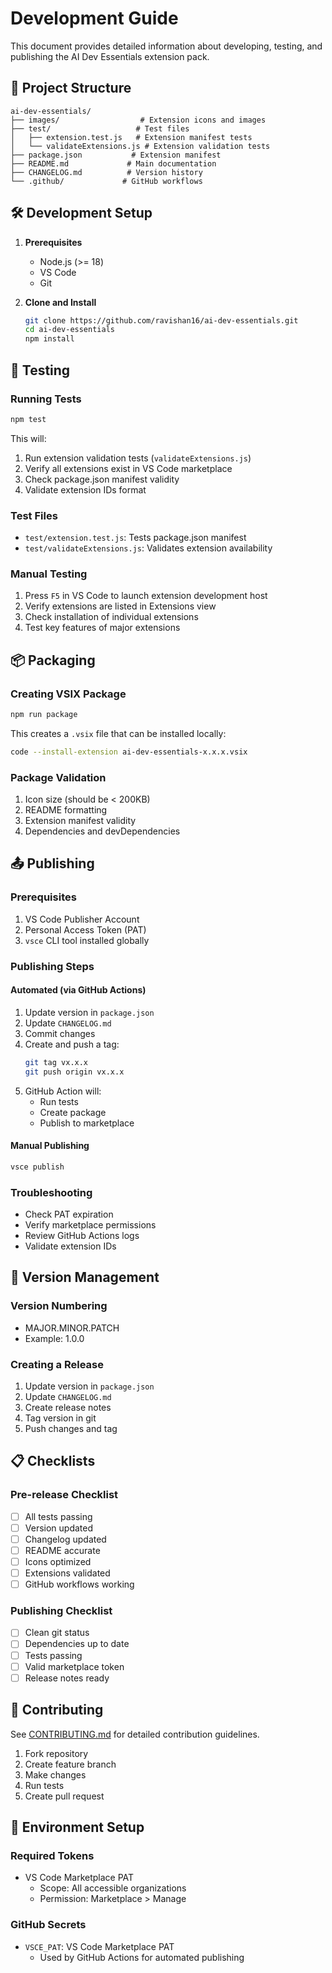 # Development Guide

This document provides detailed information about developing, testing, and publishing the AI Dev Essentials extension pack.

## 📁 Project Structure

```
ai-dev-essentials/
├── images/                  # Extension icons and images
├── test/                   # Test files
│   ├── extension.test.js   # Extension manifest tests
│   └── validateExtensions.js # Extension validation tests
├── package.json           # Extension manifest
├── README.md             # Main documentation
├── CHANGELOG.md          # Version history
└── .github/             # GitHub workflows
```

## 🛠 Development Setup

1. **Prerequisites**
   - Node.js (>= 18)
   - VS Code
   - Git

2. **Clone and Install**
   ```bash
   git clone https://github.com/ravishan16/ai-dev-essentials.git
   cd ai-dev-essentials
   npm install
   ```

## 🧪 Testing

### Running Tests
```bash
npm test
```

This will:
1. Run extension validation tests (`validateExtensions.js`)
2. Verify all extensions exist in VS Code marketplace
3. Check package.json manifest validity
4. Validate extension IDs format

### Test Files
- `test/extension.test.js`: Tests package.json manifest
- `test/validateExtensions.js`: Validates extension availability

### Manual Testing
1. Press `F5` in VS Code to launch extension development host
2. Verify extensions are listed in Extensions view
3. Check installation of individual extensions
4. Test key features of major extensions

## 📦 Packaging

### Creating VSIX Package
```bash
npm run package
```

This creates a `.vsix` file that can be installed locally:
```bash
code --install-extension ai-dev-essentials-x.x.x.vsix
```

### Package Validation
1. Icon size (should be < 200KB)
2. README formatting
3. Extension manifest validity
4. Dependencies and devDependencies

## 📤 Publishing

### Prerequisites
1. VS Code Publisher Account
2. Personal Access Token (PAT)
3. `vsce` CLI tool installed globally

### Publishing Steps

#### Automated (via GitHub Actions)
1. Update version in `package.json`
2. Update `CHANGELOG.md`
3. Commit changes
4. Create and push a tag:
   ```bash
   git tag vx.x.x
   git push origin vx.x.x
   ```
5. GitHub Action will:
   - Run tests
   - Create package
   - Publish to marketplace

#### Manual Publishing
```bash
vsce publish
```

### Troubleshooting
- Check PAT expiration
- Verify marketplace permissions
- Review GitHub Actions logs
- Validate extension IDs

## 🔄 Version Management

### Version Numbering
- MAJOR.MINOR.PATCH
- Example: 1.0.0

### Creating a Release
1. Update version in `package.json`
2. Update `CHANGELOG.md`
3. Create release notes
4. Tag version in git
5. Push changes and tag

## 📋 Checklists

### Pre-release Checklist
- [ ] All tests passing
- [ ] Version updated
- [ ] Changelog updated
- [ ] README accurate
- [ ] Icons optimized
- [ ] Extensions validated
- [ ] GitHub workflows working

### Publishing Checklist
- [ ] Clean git status
- [ ] Dependencies up to date
- [ ] Tests passing
- [ ] Valid marketplace token
- [ ] Release notes ready

## 🤝 Contributing

See [CONTRIBUTING.md](CONTRIBUTING.md) for detailed contribution guidelines.

1. Fork repository
2. Create feature branch
3. Make changes
4. Run tests
5. Create pull request

## 🔑 Environment Setup

### Required Tokens
- VS Code Marketplace PAT
  - Scope: All accessible organizations
  - Permission: Marketplace > Manage

### GitHub Secrets
- `VSCE_PAT`: VS Code Marketplace PAT
  - Used by GitHub Actions for automated publishing
